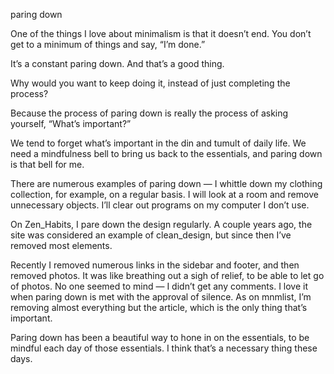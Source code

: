 paring down

One of the things I love about minimalism is that it doesn’t end. You don’t get
to a minimum of things and say, “I’m done.”

It’s a constant paring down. And that’s a good thing.

Why would you want to keep doing it, instead of just completing the process?

Because the process of paring down is really the process of asking yourself,
“What’s important?”

We tend to forget what’s important in the din and tumult of daily life. We need
a mindfulness bell to bring us back to the essentials, and paring down is that
bell for me.

There are numerous examples of paring down — I whittle down my clothing
collection, for example, on a regular basis. I will look at a room and remove
unnecessary objects. I’ll clear out programs on my computer I don’t use.

On Zen_Habits, I pare down the design regularly. A couple years ago, the site
was considered an example of clean_design, but since then I’ve removed most
elements.

Recently I removed numerous links in the sidebar and footer, and then removed
photos. It was like breathing out a sigh of relief, to be able to let go of
photos. No one seemed to mind — I didn’t get any comments. I love it when
paring down is met with the approval of silence. As on mnmlist, I’m removing
almost everything but the article, which is the only thing that’s important.

Paring down has been a beautiful way to hone in on the essentials, to be
mindful each day of those essentials. I think that’s a necessary thing these
days.
